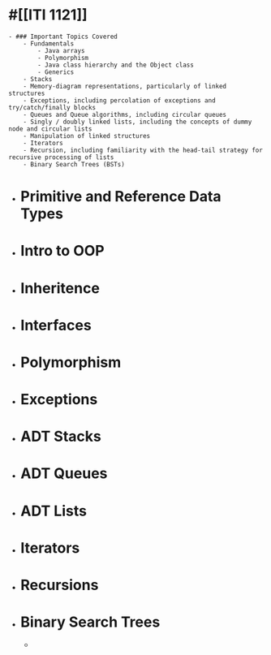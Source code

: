 # #[[ITI 1121]]
	- ### Important Topics Covered
		- Fundamentals
			- Java arrays
			- Polymorphism
			- Java class hierarchy and the Object class
			- Generics
		- Stacks
		- Memory-diagram representations, particularly of linked structures
		- Exceptions, including percolation of exceptions and try/catch/finally blocks
		- Queues and Queue algorithms, including circular queues
		- Singly / doubly linked lists, including the concepts of dummy node and circular lists
		- Manipulation of linked structures
		- Iterators
		- Recursion, including familiarity with the head-tail strategy for recursive processing of lists
		- Binary Search Trees (BSTs)
- # Primitive and Reference Data Types
- # Intro to OOP
- # Inheritence
- # Interfaces
- # Polymorphism
- # Exceptions
- # ADT Stacks
- # ADT Queues
- # ADT Lists
- # Iterators
- # Recursions
- # Binary Search Trees
	-